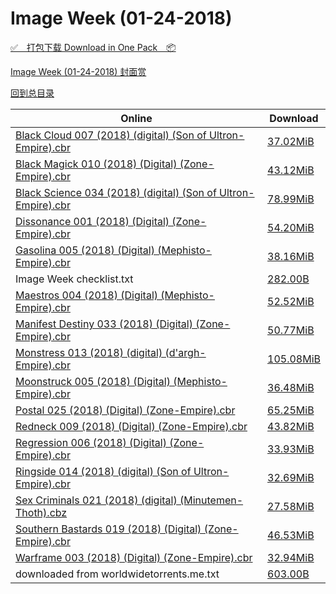 # Image Week (01-24-2018)

[✅&emsp;打包下载 Download in One Pack&emsp;📦](https://pan.baidu.com/s/1kWiCZkF)

[Image Week (01-24-2018) 封面赏](/https://github.com/alicewish/markdown/blob/master/cover/Image-Week-01-24-2018-Covers.md)



[回到总目录](https://github.com/alicewish/markdown/blob/master/Catalogs.md)



Online | Download
--- | ---
[Black Cloud 007 (2018) (digital) (Son of Ultron-Empire).cbr](https://github.com/alicewish/markdown/blob/master/comic/Black-Cloud-007-2018-digital-Son-of-Ultron-Empire-cbr.md) | [37.02MiB](https://pan.baidu.com/s/1kWiCZkF#list/path=%2FImage%20Week%202018%20Q1%2FImage%20Week%20%2801-24-2018%29%2F%E3%82%AD%E3%82%A8%E3%82%B7%E3%82%AD%E3%82%A6%E3%82%AF%E3%82%A6%E3%82%A6%E3%82%AF%E3%82%BB%E3%82%A6%E3%82%AA%E3%82%A4%E3%82%A2%E3%82%B7%E3%82%A8%E3%82%B1%E3%82%B5%E3%82%AA%E3%82%AA%E3%82%B1%E3%82%A6%E3%82%AF%E3%82%A4%E3%82%A2%E3%82%BF%E3%82%AB%E3%82%BF%E3%82%A6%E3%82%B3%E3%82%AA%E3%82%B7&parentPath=%2FImage%20Week%202018%20Q1)
[Black Magick 010 (2018) (Digital) (Zone-Empire).cbr](https://github.com/alicewish/markdown/blob/master/comic/Black-Magick-010-2018-Digital-Zone-Empire-cbr.md) | [43.12MiB](https://pan.baidu.com/s/1kWiCZkF#list/path=%2FImage%20Week%202018%20Q1%2FImage%20Week%20%2801-24-2018%29%2F%E3%82%AF%E3%82%AF%E3%82%B1%E3%82%AF%E3%82%B7%E3%82%B3%E3%82%B5%E3%82%AF%E3%82%A6%E3%82%BD%E3%82%A6%E3%82%A8%E3%82%B3%E3%82%AB%E3%82%B5%E3%82%AF%E3%82%AB%E3%82%AB%E3%82%AA%E3%82%A2%E3%82%B5%E3%82%BD%E3%82%B7%E3%82%B5%E3%82%A8%E3%82%B9%E3%82%B3%E3%82%BD%E3%82%AB%E3%82%A2%E3%82%AB%E3%82%B5&parentPath=%2FImage%20Week%202018%20Q1)
[Black Science 034 (2018) (digital) (Son of Ultron-Empire).cbr](https://github.com/alicewish/markdown/blob/master/comic/Black-Science-034-2018-digital-Son-of-Ultron-Empire-cbr.md) | [78.99MiB](https://pan.baidu.com/s/1kWiCZkF#list/path=%2FImage%20Week%202018%20Q1%2FImage%20Week%20%2801-24-2018%29%2F%E3%82%B5%E3%82%A2%E3%82%A8%E3%82%A4%E3%82%BB%E3%82%BF%E3%82%A6%E3%82%B1%E3%82%A2%E3%82%B7%E3%82%AB%E3%82%AB%E3%82%B1%E3%82%A2%E3%82%AF%E3%82%AF%E3%82%B5%E3%82%B5%E3%82%B7%E3%82%BF%E3%82%BF%E3%82%A2%E3%82%BD%E3%82%B1%E3%82%AF%E3%82%AD%E3%82%A2%E3%82%AD%E3%82%AB%E3%82%A4%E3%82%AA%E3%82%BD&parentPath=%2FImage%20Week%202018%20Q1)
[Dissonance 001 (2018) (Digital) (Zone-Empire).cbr](https://github.com/alicewish/markdown/blob/master/comic/Dissonance-001-2018-Digital-Zone-Empire-cbr.md) | [54.20MiB](https://pan.baidu.com/s/1kWiCZkF#list/path=%2FImage%20Week%202018%20Q1%2FImage%20Week%20%2801-24-2018%29%2F%E3%82%A8%E3%82%A8%E3%82%B3%E3%82%A8%E3%82%BD%E3%82%B9%E3%82%B3%E3%82%B3%E3%82%BD%E3%82%AB%E3%82%BD%E3%82%BD%E3%82%A4%E3%82%BD%E3%82%B7%E3%82%AD%E3%82%BD%E3%82%B9%E3%82%AA%E3%82%AF%E3%82%B9%E3%82%B3%E3%82%B5%E3%82%A6%E3%82%AA%E3%82%BB%E3%82%BB%E3%82%AD%E3%82%B1%E3%82%AB%E3%82%AA%E3%82%AB&parentPath=%2FImage%20Week%202018%20Q1)
[Gasolina 005 (2018) (Digital) (Mephisto-Empire).cbr](https://github.com/alicewish/markdown/blob/master/comic/Gasolina-005-2018-Digital-Mephisto-Empire-cbr.md) | [38.16MiB](https://pan.baidu.com/s/1kWiCZkF#list/path=%2FImage%20Week%202018%20Q1%2FImage%20Week%20%2801-24-2018%29%2F%E3%82%A8%E3%82%B7%E3%82%A4%E3%82%A8%E3%82%B5%E3%82%B5%E3%82%BB%E3%82%AA%E3%82%BF%E3%82%B9%E3%82%A2%E3%82%B7%E3%82%B7%E3%82%A4%E3%82%A4%E3%82%BF%E3%82%AB%E3%82%BB%E3%82%BB%E3%82%AF%E3%82%AA%E3%82%B7%E3%82%AF%E3%82%BF%E3%82%AF%E3%82%AD%E3%82%BB%E3%82%BF%E3%82%BB%E3%82%AF%E3%82%AA%E3%82%AD&parentPath=%2FImage%20Week%202018%20Q1)
Image Week checklist.txt | [282.00B](https://pan.baidu.com/s/1kWiCZkF#list/path=%2FImage%20Week%202018%20Q1%2FImage%20Week%20%2801-24-2018%29%2F%E3%82%AD%E3%82%B3%E3%82%B3%E3%82%AD%E3%82%AD%E3%82%A6%E3%82%A6%E3%82%A8%E3%82%BF%E3%82%A8%E3%82%A6%E3%82%AA%E3%82%B3%E3%82%B1%E3%82%AF%E3%82%AF%E3%82%BF%E3%82%B9%E3%82%A6%E3%82%B5%E3%82%AF%E3%82%B5%E3%82%A2%E3%82%B3%E3%82%B5%E3%82%B1%E3%82%AF%E3%82%BB%E3%82%BD%E3%82%B3%E3%82%A6%E3%82%A4&parentPath=%2FImage%20Week%202018%20Q1)
[Maestros 004 (2018) (Digital) (Mephisto-Empire).cbr](https://github.com/alicewish/markdown/blob/master/comic/Maestros-004-2018-Digital-Mephisto-Empire-cbr.md) | [52.52MiB](https://pan.baidu.com/s/1kWiCZkF#list/path=%2FImage%20Week%202018%20Q1%2FImage%20Week%20%2801-24-2018%29%2F%E3%82%B7%E3%82%B9%E3%82%BD%E3%82%B5%E3%82%AD%E3%82%A8%E3%82%B3%E3%82%BF%E3%82%AA%E3%82%A8%E3%82%A4%E3%82%A2%E3%82%A2%E3%82%BD%E3%82%B5%E3%82%BF%E3%82%B1%E3%82%A8%E3%82%B3%E3%82%B7%E3%82%B3%E3%82%BD%E3%82%A4%E3%82%AF%E3%82%AD%E3%82%A8%E3%82%BD%E3%82%AB%E3%82%A8%E3%82%BF%E3%82%BD%E3%82%A8&parentPath=%2FImage%20Week%202018%20Q1)
[Manifest Destiny 033 (2018) (Digital) (Zone-Empire).cbr](https://github.com/alicewish/markdown/blob/master/comic/Manifest-Destiny-033-2018-Digital-Zone-Empire-cbr.md) | [50.77MiB](https://pan.baidu.com/s/1kWiCZkF#list/path=%2FImage%20Week%202018%20Q1%2FImage%20Week%20%2801-24-2018%29%2F%E3%82%A4%E3%82%B7%E3%82%A2%E3%82%A4%E3%82%A6%E3%82%B5%E3%82%B1%E3%82%B1%E3%82%AD%E3%82%AB%E3%82%BB%E3%82%A8%E3%82%B5%E3%82%B3%E3%82%B7%E3%82%AA%E3%82%AF%E3%82%A4%E3%82%BB%E3%82%AF%E3%82%BD%E3%82%A4%E3%82%B7%E3%82%A8%E3%82%B7%E3%82%BB%E3%82%BF%E3%82%BF%E3%82%B9%E3%82%B5%E3%82%B5%E3%82%AB&parentPath=%2FImage%20Week%202018%20Q1)
[Monstress 013 (2018) (digital) (d'argh-Empire).cbr](https://github.com/alicewish/markdown/blob/master/comic/Monstress-013-2018-digital-dargh-Empire-cbr.md) | [105.08MiB](https://pan.baidu.com/s/1kWiCZkF#list/path=%2FImage%20Week%202018%20Q1%2FImage%20Week%20%2801-24-2018%29%2F%E3%82%B7%E3%82%B7%E3%82%BF%E3%82%AF%E3%82%AB%E3%82%A4%E3%82%A4%E3%82%A4%E3%82%B3%E3%82%BD%E3%82%BB%E3%82%AA%E3%82%AB%E3%82%AF%E3%82%B9%E3%82%B7%E3%82%B7%E3%82%B3%E3%82%AF%E3%82%AB%E3%82%B5%E3%82%AD%E3%82%B3%E3%82%B7%E3%82%B3%E3%82%BF%E3%82%B5%E3%82%B7%E3%82%AF%E3%82%AD%E3%82%AF%E3%82%B1&parentPath=%2FImage%20Week%202018%20Q1)
[Moonstruck 005 (2018) (Digital) (Mephisto-Empire).cbr](https://github.com/alicewish/markdown/blob/master/comic/Moonstruck-005-2018-Digital-Mephisto-Empire-cbr.md) | [36.48MiB](https://pan.baidu.com/s/1kWiCZkF#list/path=%2FImage%20Week%202018%20Q1%2FImage%20Week%20%2801-24-2018%29%2F%E3%82%AB%E3%82%BD%E3%82%B1%E3%82%BF%E3%82%BB%E3%82%A8%E3%82%BD%E3%82%B5%E3%82%A4%E3%82%A4%E3%82%AB%E3%82%A8%E3%82%AF%E3%82%AB%E3%82%BD%E3%82%AD%E3%82%AD%E3%82%B9%E3%82%B1%E3%82%BD%E3%82%B5%E3%82%A4%E3%82%AF%E3%82%A8%E3%82%A8%E3%82%AA%E3%82%B7%E3%82%A8%E3%82%B7%E3%82%A8%E3%82%B3%E3%82%B7&parentPath=%2FImage%20Week%202018%20Q1)
[Postal 025 (2018) (Digital) (Zone-Empire).cbr](https://github.com/alicewish/markdown/blob/master/comic/Postal-025-2018-Digital-Zone-Empire-cbr.md) | [65.25MiB](https://pan.baidu.com/s/1kWiCZkF#list/path=%2FImage%20Week%202018%20Q1%2FImage%20Week%20%2801-24-2018%29%2F%E3%82%AB%E3%82%AB%E3%82%BF%E3%82%AD%E3%82%B5%E3%82%B5%E3%82%AD%E3%82%B3%E3%82%B3%E3%82%AF%E3%82%BB%E3%82%B1%E3%82%B3%E3%82%AB%E3%82%A4%E3%82%A4%E3%82%B9%E3%82%AD%E3%82%A6%E3%82%A8%E3%82%AD%E3%82%A6%E3%82%AA%E3%82%A6%E3%82%AD%E3%82%B7%E3%82%A2%E3%82%B5%E3%82%A6%E3%82%BF%E3%82%A6%E3%82%B5&parentPath=%2FImage%20Week%202018%20Q1)
[Redneck 009 (2018) (Digital) (Zone-Empire).cbr](https://github.com/alicewish/markdown/blob/master/comic/Redneck-009-2018-Digital-Zone-Empire-cbr.md) | [43.82MiB](https://pan.baidu.com/s/1kWiCZkF#list/path=%2FImage%20Week%202018%20Q1%2FImage%20Week%20%2801-24-2018%29%2F%E3%82%A6%E3%82%A8%E3%82%AA%E3%82%B9%E3%82%BD%E3%82%B9%E3%82%AF%E3%82%B7%E3%82%B9%E3%82%AA%E3%82%BD%E3%82%A6%E3%82%A6%E3%82%BB%E3%82%B9%E3%82%B7%E3%82%B5%E3%82%B3%E3%82%BF%E3%82%B7%E3%82%B1%E3%82%BB%E3%82%A2%E3%82%B7%E3%82%BB%E3%82%AD%E3%82%AF%E3%82%B9%E3%82%A6%E3%82%AF%E3%82%B1%E3%82%BD&parentPath=%2FImage%20Week%202018%20Q1)
[Regression 006 (2018) (Digital) (Zone-Empire).cbr](https://github.com/alicewish/markdown/blob/master/comic/Regression-006-2018-Digital-Zone-Empire-cbr.md) | [33.93MiB](https://pan.baidu.com/s/1kWiCZkF#list/path=%2FImage%20Week%202018%20Q1%2FImage%20Week%20%2801-24-2018%29%2F%E3%82%A8%E3%82%B9%E3%82%BB%E3%82%AF%E3%82%AF%E3%82%B7%E3%82%AF%E3%82%A2%E3%82%B9%E3%82%AB%E3%82%BD%E3%82%AF%E3%82%A8%E3%82%A6%E3%82%B7%E3%82%BD%E3%82%BD%E3%82%A2%E3%82%A2%E3%82%BD%E3%82%B7%E3%82%B3%E3%82%B5%E3%82%AB%E3%82%B5%E3%82%AF%E3%82%B5%E3%82%AB%E3%82%AB%E3%82%AD%E3%82%A2%E3%82%AA&parentPath=%2FImage%20Week%202018%20Q1)
[Ringside 014 (2018) (digital) (Son of Ultron-Empire).cbr](https://github.com/alicewish/markdown/blob/master/comic/Ringside-014-2018-digital-Son-of-Ultron-Empire-cbr.md) | [32.69MiB](https://pan.baidu.com/s/1kWiCZkF#list/path=%2FImage%20Week%202018%20Q1%2FImage%20Week%20%2801-24-2018%29%2F%E3%82%BF%E3%82%BD%E3%82%A6%E3%82%A6%E3%82%B3%E3%82%AF%E3%82%A6%E3%82%BB%E3%82%A8%E3%82%BD%E3%82%B3%E3%82%A4%E3%82%AF%E3%82%A8%E3%82%B9%E3%82%AB%E3%82%BF%E3%82%B1%E3%82%AF%E3%82%B3%E3%82%AB%E3%82%B1%E3%82%AD%E3%82%BB%E3%82%AF%E3%82%AA%E3%82%B5%E3%82%A4%E3%82%B9%E3%82%AB%E3%82%A8%E3%82%A6&parentPath=%2FImage%20Week%202018%20Q1)
[Sex Criminals 021 (2018) (digital) (Minutemen-Thoth).cbz](https://github.com/alicewish/markdown/blob/master/comic/Sex-Criminals-021-2018-digital-Minutemen-Thoth-cbz.md) | [27.58MiB](https://pan.baidu.com/s/1kWiCZkF#list/path=%2FImage%20Week%202018%20Q1%2FImage%20Week%20%2801-24-2018%29%2F%E3%82%B9%E3%82%A2%E3%82%AA%E3%82%BF%E3%82%AB%E3%82%A4%E3%82%A8%E3%82%AB%E3%82%B9%E3%82%B5%E3%82%B7%E3%82%A2%E3%82%AA%E3%82%BD%E3%82%AB%E3%82%B7%E3%82%BB%E3%82%B9%E3%82%B9%E3%82%A4%E3%82%B7%E3%82%B9%E3%82%B5%E3%82%AD%E3%82%B9%E3%82%AA%E3%82%BB%E3%82%AD%E3%82%BD%E3%82%A4%E3%82%A4%E3%82%A6&parentPath=%2FImage%20Week%202018%20Q1)
[Southern Bastards 019 (2018) (Digital) (Zone-Empire).cbr](https://github.com/alicewish/markdown/blob/master/comic/Southern-Bastards-019-2018-Digital-Zone-Empire-cbr.md) | [46.53MiB](https://pan.baidu.com/s/1kWiCZkF#list/path=%2FImage%20Week%202018%20Q1%2FImage%20Week%20%2801-24-2018%29%2F%E3%82%A6%E3%82%AF%E3%82%A4%E3%82%B7%E3%82%A4%E3%82%AA%E3%82%B3%E3%82%AD%E3%82%B1%E3%82%B7%E3%82%A4%E3%82%B5%E3%82%B1%E3%82%B3%E3%82%B5%E3%82%AF%E3%82%AF%E3%82%AD%E3%82%A8%E3%82%BD%E3%82%BB%E3%82%B7%E3%82%BD%E3%82%AD%E3%82%A8%E3%82%A6%E3%82%BD%E3%82%AA%E3%82%BF%E3%82%A4%E3%82%A2%E3%82%B3&parentPath=%2FImage%20Week%202018%20Q1)
[Warframe 003 (2018) (Digital) (Zone-Empire).cbr](https://github.com/alicewish/markdown/blob/master/comic/Warframe-003-2018-Digital-Zone-Empire-cbr.md) | [32.94MiB](https://pan.baidu.com/s/1kWiCZkF#list/path=%2FImage%20Week%202018%20Q1%2FImage%20Week%20%2801-24-2018%29%2F%E3%82%BB%E3%82%B1%E3%82%AD%E3%82%BF%E3%82%B3%E3%82%AD%E3%82%A6%E3%82%B5%E3%82%B7%E3%82%AF%E3%82%AB%E3%82%A6%E3%82%B9%E3%82%B3%E3%82%AF%E3%82%A2%E3%82%B3%E3%82%B5%E3%82%A4%E3%82%A2%E3%82%A2%E3%82%AB%E3%82%B9%E3%82%A4%E3%82%B7%E3%82%A6%E3%82%AF%E3%82%AF%E3%82%BB%E3%82%B5%E3%82%AD%E3%82%A4&parentPath=%2FImage%20Week%202018%20Q1)
downloaded from worldwidetorrents.me.txt | [603.00B](https://pan.baidu.com/s/1kWiCZkF#list/path=%2FImage%20Week%202018%20Q1%2FImage%20Week%20%2801-24-2018%29%2F%E3%82%BB%E3%82%A6%E3%82%B1%E3%82%B3%E3%82%AB%E3%82%AD%E3%82%B5%E3%82%A8%E3%82%AA%E3%82%A2%E3%82%B3%E3%82%B5%E3%82%B3%E3%82%AF%E3%82%B7%E3%82%A8%E3%82%BB%E3%82%AF%E3%82%AD%E3%82%B9%E3%82%AD%E3%82%B3%E3%82%BF%E3%82%AB%E3%82%BD%E3%82%BF%E3%82%B7%E3%82%B9%E3%82%B3%E3%82%B9%E3%82%B1%E3%82%BD&parentPath=%2FImage%20Week%202018%20Q1)